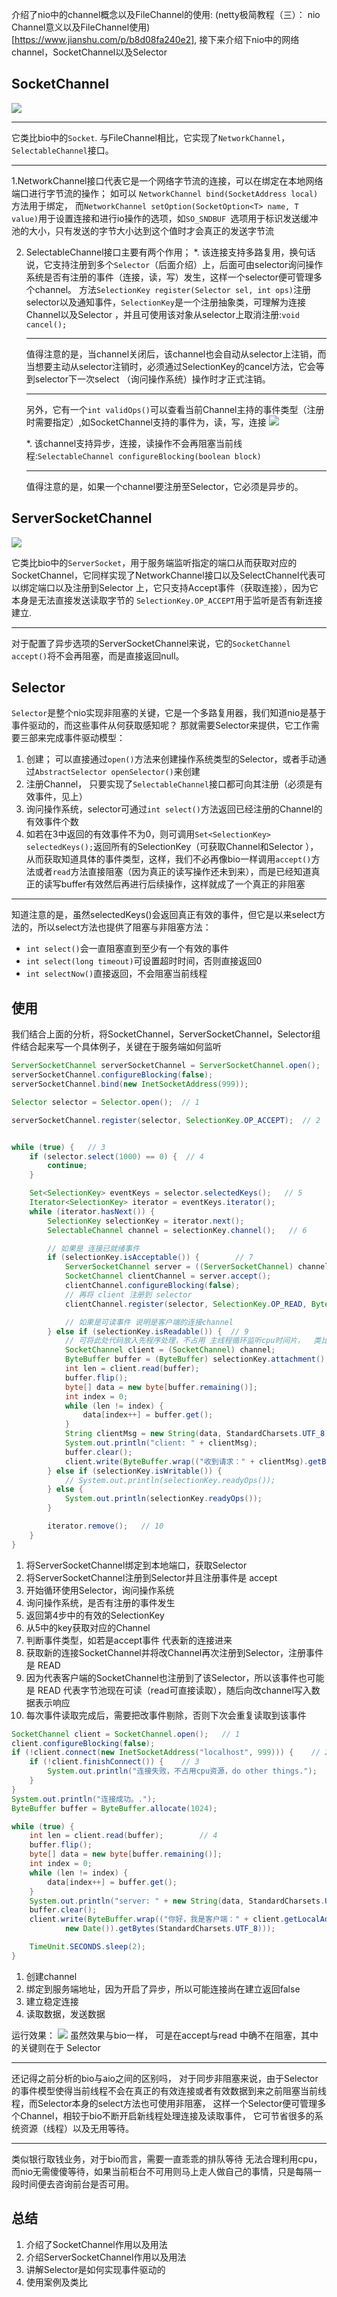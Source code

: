 介绍了nio中的channel概念以及FileChannel的使用: (netty极简教程（三）： nio Channel意义以及FileChannel使用)[https://www.jianshu.com/p/b8d08fa240e2],
接下来介绍下nio中的网络channel，SocketChannel以及Selector

## SocketChannel
![](https://gitee.com/jsbintask/blog-static/raw/master/netty/jdk-nio/4.png)

----
它类比bio中的`Socket`. 与FileChannel相比，它实现了`NetworkChannel`，`SelectableChannel`接口。

----
1.NetworkChannel接口代表它是一个网络字节流的连接，可以在绑定在本地网络端口进行字节流的操作； 如可以 `NetworkChannel bind(SocketAddress local)`方法用于绑定，
而`NetworkChannel setOption(SocketOption<T> name, T value)`用于设置连接和进行io操作的选项，如`SO_SNDBUF
`选项用于标识发送缓冲池的大小，只有发送的字节大小达到这个值时才会真正的发送字节流

2. SelectableChannel接口主要有两个作用；
   *. 该连接支持多路复用，换句话说，它支持注册到多个`Selector`（后面介绍）上，后面可由selector询问操作系统是否有注册的事件（连接，读，写）发生，这样一个selector便可管理多个channel。
   方法`SelectionKey register(Selector sel, int ops)`注册selector以及通知事件，`SelectionKey`是一个注册抽象类，可理解为连接Channel以及Selector
   ，并且可使用该对象从selector上取消注册:`void cancel();`
   
   ----
   值得注意的是，当channel关闭后，该channel也会自动从selector上注销，而当想要主动从selector注销时，必须通过SelectionKey的cancel方法，它会等到selector下一次select
   （询问操作系统）操作时才正式注销。
   
   ------
   另外，它有一个`int validOps()`可以查看当前Channel主持的事件类型（注册时需要指定）,如SocketChannel支持的事件为，读，写，连接
   ![](https://gitee.com/jsbintask/blog-static/raw/master/netty/jdk-nio/6.png)

   
   *. 该channel支持异步，连接，读操作不会再阻塞当前线程:`SelectableChannel configureBlocking(boolean block)`
   
   ----
   值得注意的是，如果一个channel要注册至Selector，它必须是异步的。

## ServerSocketChannel
![](https://gitee.com/jsbintask/blog-static/raw/master/netty/jdk-nio/5.png)

它类比bio中的`ServerSocket`，用于服务端监听指定的端口从而获取对应的SocketChannel，它同样实现了NetworkChannel接口以及SelectChannel代表可以绑定端口以及注册到Selector
上，它只支持Accept事件（获取连接），因为它本身是无法直接发送读取字节的 `SelectionKey.OP_ACCEPT`用于监听是否有新连接建立.

----
对于配置了异步选项的ServerSocketChannel来说，它的`SocketChannel accept()`将不会再阻塞，而是直接返回null。

## Selector
`Selector`是整个nio实现非阻塞的关键，它是一个多路复用器，我们知道nio是基于事件驱动的，而这些事件从何获取感知呢？ 那就需要Selector来提供，它工作需要三部来完成事件驱动模型：
1. 创建； 可以直接通过`open()`方法来创建操作系统类型的Selector，或者手动通过`AbstractSelector openSelector()`来创建
2. 注册Channel， 只要实现了`SelectableChannel`接口都可向其注册（必须是有效事件，见上）
3. 询问操作系统，selector可通过`int select()`方法返回已经注册的Channel的有效事件个数
4. 如若在3中返回的有效事件不为0，则可调用`Set<SelectionKey> selectedKeys();`返回所有的SelectionKey（可获取Channel和Selector
），从而获取知道具体的事件类型，这样，我们不必再像bio一样调用`accept()`方法或者`read`方法直接阻塞（因为真正的读写操作还未到来），而是已经知道真正的读写buffer有效然后再进行后续操作，这样就成了一个真正的非阻塞

----
知道注意的是，虽然selectedKeys()会返回真正有效的事件，但它是以来select方法的，所以select方法也提供了阻塞与非阻塞方法：
* `int select()`会一直阻塞直到至少有一个有效的事件
* `int select(long timeout)`可设置超时时间，否则直接返回0
* `int selectNow()`直接返回，不会阻塞当前线程

## 使用
我们结合上面的分析，将SocketChannel，ServerSocketChannel，Selector组件结合起来写一个具体例子，关键在于服务端如何监听
```java
ServerSocketChannel serverSocketChannel = ServerSocketChannel.open();
serverSocketChannel.configureBlocking(false);
serverSocketChannel.bind(new InetSocketAddress(999));

Selector selector = Selector.open();  // 1

serverSocketChannel.register(selector, SelectionKey.OP_ACCEPT);  // 2


while (true) {   // 3
    if (selector.select(1000) == 0) {  // 4
        continue;
    }

    Set<SelectionKey> eventKeys = selector.selectedKeys();   // 5
    Iterator<SelectionKey> iterator = eventKeys.iterator();
    while (iterator.hasNext()) {
        SelectionKey selectionKey = iterator.next();
        SelectableChannel channel = selectionKey.channel();   // 6

        // 如果是 连接已就绪事件
        if (selectionKey.isAcceptable()) {        // 7
            ServerSocketChannel server = ((ServerSocketChannel) channel);
            SocketChannel clientChannel = server.accept();
            clientChannel.configureBlocking(false);
            // 再将 client 注册到 selector
            clientChannel.register(selector, SelectionKey.OP_READ, ByteBuffer.allocate(1024));   // 8

            // 如果是可读事件 说明是客户端的连接channel
        } else if (selectionKey.isReadable()) {  // 9
            // 可将此处代码放入先程序处理，不占用 主线程循环监听cpu时间片，  类比： netty 中的 EventLoop Work线程池
            SocketChannel client = (SocketChannel) channel;
            ByteBuffer buffer = (ByteBuffer) selectionKey.attachment();
            int len = client.read(buffer);
            buffer.flip();
            byte[] data = new byte[buffer.remaining()];
            int index = 0;
            while (len != index) {
                data[index++] = buffer.get();
            }
            String clientMsg = new String(data, StandardCharsets.UTF_8);
            System.out.println("client: " + clientMsg);
            buffer.clear();
            client.write(ByteBuffer.wrap(("收到请求：" + clientMsg).getBytes(StandardCharsets.UTF_8)));
        } else if (selectionKey.isWritable()) {
            // System.out.println(selectionKey.readyOps());
        } else {
            System.out.println(selectionKey.readyOps());
        }

        iterator.remove();   // 10
    }
}
```
1. 将ServerSocketChannel绑定到本地端口，获取Selector
2. 将ServerSocketChannel注册到Selector并且注册事件是 accept
3. 开始循环使用Selector，询问操作系统
4. 询问操作系统，是否有注册的事件发生
5. 返回第4步中的有效的SelectionKey
6. 从5中的key获取对应的Channel
7. 判断事件类型，如若是accept事件  代表新的连接进来
8. 获取新的连接SocketChannel并将改Channel再次注册到Selector，注册事件是 READ
9. 因为代表客户端的SocketChannel也注册到了该Selector，所以该事件也可能是 READ 代表字节池现在可读（read可直接读取），随后向改channel写入数据表示响应
10. 每次事件读取完成后，需要把改事件剔除，否则下次会重复读取到该事件

```java
SocketChannel client = SocketChannel.open();   // 1
client.configureBlocking(false);
if (!client.connect(new InetSocketAddress("localhost", 999))) {    // 2
    if (!client.finishConnect()) {    // 3
        System.out.println("连接失败，不占用cpu资源，do other things.");
    }
}
System.out.println("连接成功。.");
ByteBuffer buffer = ByteBuffer.allocate(1024);

while (true) {
    int len = client.read(buffer);        // 4
    buffer.flip();
    byte[] data = new byte[buffer.remaining()];
    int index = 0;
    while (len != index) {
        data[index++] = buffer.get();
    }
    System.out.println("server: " + new String(data, StandardCharsets.UTF_8));
    buffer.clear();
    client.write(ByteBuffer.wrap(("你好，我是客户端：" + client.getLocalAddress() + "[" + client.hashCode() + "]" +
            new Date()).getBytes(StandardCharsets.UTF_8)));

    TimeUnit.SECONDS.sleep(2);
}
```
1. 创建channel
2. 绑定到服务端地址，因为开启了异步，所以可能连接尚在建立返回false
3. 建立稳定连接
4. 读取数据，发送数据

运行效果：
![](https://gitee.com/jsbintask/blog-static/raw/master/netty/jdk-nio/7.png)
虽然效果与bio一样， 可是在accept与read 中确不在阻塞，其中的关键则在于 Selector

-----
还记得之前分析的bio与aio之间的区别吗， 对于同步非阻塞来说，由于Selector的事件模型使得当前线程不会在真正的有效连接或者有效数据到来之前阻塞当前线程，而Selector本身的select方法也可使用非阻塞，
这样一个Selector便可管理多个Channel，相较于bio不断开启新线程处理连接及读取事件， 它可节省很多的系统资源（线程）以及无用等待。

----
类似银行取钱业务，对于bio而言，需要一直乖乖的排队等待 无法合理利用cpu，而nio无需傻傻等待，如果当前柜台不可用则马上走人做自己的事情，只是每隔一段时间便去咨询前台是否可用。

## 总结
1. 介绍了SocketChannel作用以及用法
2. 介绍ServerSocketChannel作用以及用法
3. 讲解Selector是如何实现事件驱动的
4. 使用案例及类比